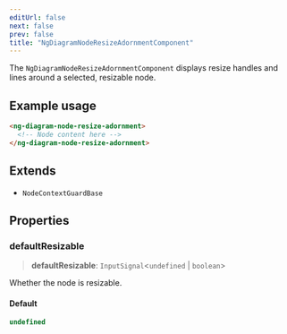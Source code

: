 ```yaml
---
editUrl: false
next: false
prev: false
title: "NgDiagramNodeResizeAdornmentComponent"
---
```


The `NgDiagramNodeResizeAdornmentComponent` displays resize handles and lines around a selected, resizable node.

## Example usage
```html
<ng-diagram-node-resize-adornment>
  <!-- Node content here -->
</ng-diagram-node-resize-adornment>
```

## Extends

- `NodeContextGuardBase`

## Properties

### defaultResizable

> **defaultResizable**: `InputSignal`\<`undefined` \| `boolean`\>

Whether the node is resizable.

#### Default

```ts
undefined
```
